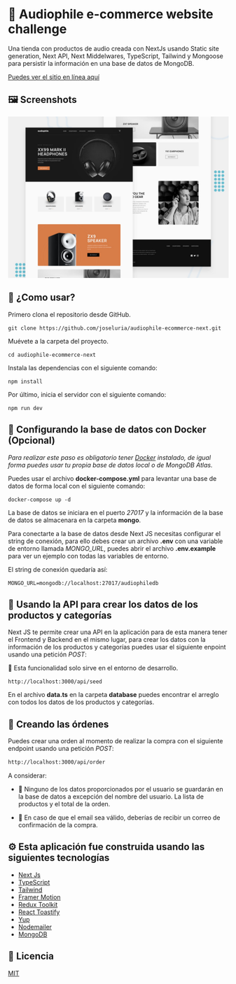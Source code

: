 # 🤖 Audiophile e-commerce website challenge

Una tienda con productos de audio creada con NextJs usando Static site generation, Next API, Next Middelwares, TypeScript, Tailwind y Mongoose para persistir la información en una base de datos de MongoDB.

[Puedes ver el sitio en línea aquí](https://audiophile-next.netlify.app/)

## 🖼️ Screenshots

![Audiophile ecommerce](./public/preview.jpg)

## 🚀 ¿Como usar?

Primero clona el repositorio desde GitHub.

```shell
git clone https://github.com/joseluria/audiophile-ecommerce-next.git
```

Muévete a la carpeta del proyecto.

```shell
cd audiophile-ecommerce-next
```

Instala las dependencias con el siguiente comando:

```shell
npm install
```

Por último, inicia el servidor con el siguiente comando:

```shell
npm run dev
```

## 💾 Configurando la base de datos con Docker (Opcional)

_Para realizar este paso es obligatorio tener [Docker](https://www.docker.com/products/docker-desktop/) instalado, de igual forma puedes usar tu propia base de datos local o de MongoDB Atlas._

Puedes usar el archivo **docker-compose.yml** para levantar una base de datos de forma local con el siguiente comando:

```shell
docker-compose up -d
```

La base de datos se iniciara en el puerto _27017_ y la información de la base de datos se almacenara en la carpeta **mongo**.

Para conectarte a la base de datos desde Next JS necesitas configurar el string de conexión, para ello debes crear un archivo **.env** con una variable de entorno llamada _MONGO_URL_, puedes abrir el archivo **.env.example** para ver un ejemplo con todas las variables de entorno.

El string de conexión quedaría así:

```text
MONGO_URL=mongodb://localhost:27017/audiophiledb
```

## 💽 Usando la API para crear los datos de los productos y categorías

Next JS te permite crear una API en la aplicación para de esta manera tener el Frontend y Backend en el mismo lugar, para crear los datos con la información de los productos y categorías puedes usar el siguiente enpoint usando una petición _POST_:

🚨 Esta funcionalidad solo sirve en el entorno de desarrollo.

```shell
http://localhost:3000/api/seed
```

En el archivo **data.ts** en la carpeta **database** puedes encontrar el arreglo con todos los datos de los productos y categorías.

## 🧾 Creando las órdenes

Puedes crear una orden al momento de realizar la compra con el siguiente endpoint usando una petición _POST_:

```bash
http://localhost:3000/api/order
```

A considerar:

- 🚨 Ninguno de los datos proporcionados por el usuario se guardarán en la base de datos a excepción del nombre del usuario. La lista de productos y el total de la orden.

- 📨 En caso de que el email sea válido, deberías de recibir un correo de confirmación de la compra.

## ⚙️ Esta aplicación fue construida usando las siguientes tecnologías

- [Next Js](https://nextjs.org/)
- [TypeScript](https://www.typescriptlang.org/)
- [Tailwind](https://tailwindcss.com/)
- [Framer Motion](https://www.framer.com/docs/animation/)
- [Redux Toolkit](https://redux-toolkit.js.org/)
- [React Toastify](https://fkhadra.github.io/react-toastify/introduction)
- [Yup](https://github.com/jquense/yup)
- [Nodemailer](https://nodemailer.com/about/)
- [MongoDB](https://www.mongodb.com/)

## 📄 Licencia

[MIT](https://opensource.org/licenses/MIT)
